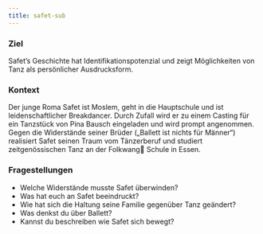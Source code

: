 ```yaml
---
title: safet-sub
---
```


### Ziel

Safet’s Geschichte hat Identifikationspotenzial und zeigt Möglichkeiten von Tanz als persönlicher Ausdrucksform.

### Kontext

Der junge Roma Safet ist Moslem, geht in die Hauptschule und ist leidenschaftlicher Breakdancer. Durch Zufall wird er zu einem Casting für ein Tanzstück von Pina Bausch eingeladen und wird prompt angenommen. Gegen die Widerstände seiner Brüder („Ballett ist nichts für Männer“) realisiert Safet seinen Traum vom Tänzerberuf und studiert zeitgenössischen Tanz an der Folkwang Schule in Essen.

### Fragestellungen

* Welche Widerstände musste Safet überwinden?
* Was hat euch an Safet beeindruckt?
* Wie hat sich die Haltung seine Familie gegenüber Tanz geändert?
* Was denkst du über Ballett?
* Kannst du beschreiben wie Safet sich bewegt?
